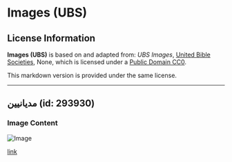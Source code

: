 # Images (UBS)

## License Information

**Images (UBS)** is based on and adapted from: _UBS Images_, [United Bible Societies](https://unitedbiblesocieties.org/), None, which is licensed under a [Public Domain CC0](https://creativecommons.org/public-domain/cc0/).

This markdown version is provided under the same license.



--------------------------------

## مديانيين (id: 293930)

### Image Content

![Image](https://cdn.aquifer.bible/aquifer-content/resources/Media/WEB-0629_midianites.jpg)

[link](https://cdn.aquifer.bible/aquifer-content/resources/Media/WEB-0629_midianites.jpg)


